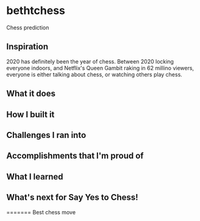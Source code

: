 # bethtchess

Chess prediction

## Inspiration
2020 has definitely been the year of chess. Between 2020 locking everyone indoors, and Netflix's Queen Gambit raking in 62 millino viewers, everyone is either talking about chess, or watching others play chess. 

## What it does

## How I built it

## Challenges I ran into

## Accomplishments that I'm proud of

## What I learned

## What's next for Say Yes to Chess!

=======
Best chess move
